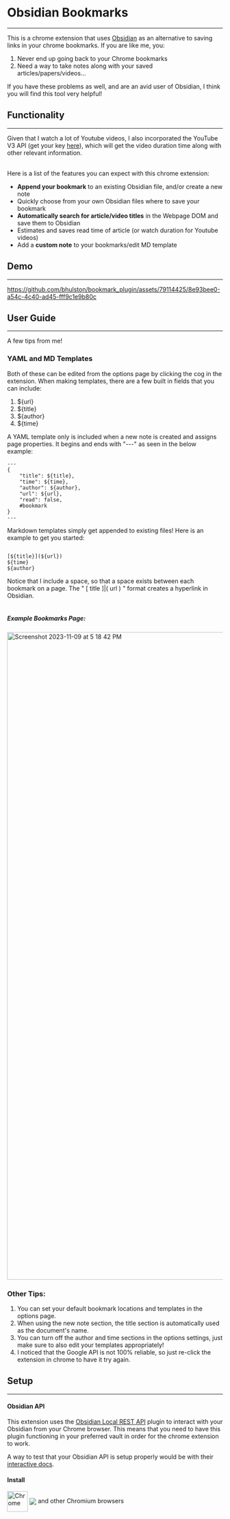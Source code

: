 # Obsidian Bookmarks
---

This is a chrome extension that uses [Obsidian](https://obsidian.md) as an alternative to saving links in your chrome bookmarks. If you are like me, you: <br />
1. Never end up going back to your Chrome bookmarks<br />
  2. Need a way to take notes along with your saved articles/papers/videos...<br />

If you have these problems as well, and are an avid user of Obsidian, I think you will find this tool very helpful!

## Functionality
---

Given that I watch a lot of Youtube videos, I also incorporated the YouTube V3 API (get your key [here](https://console.developers.google.com/)), which will get the video duration time along with other relevant information. <br /><br />

Here is a list of the features you can expect with this chrome extension:<br />
 - **Append your bookmark** to an existing Obsidian file, and/or create a new note<br />
 - Quickly choose from your own Obsidian files where to save your bookmark<br />
 - **Automatically search for article/video titles** in the Webpage DOM and save them to Obsidian<br />
 - Estimates and saves read time of article (or watch duration for Youtube videos)<br />
 - Add a **custom note** to your bookmarks/edit MD template<br />



## Demo
---

https://github.com/bhulston/bookmark_plugin/assets/79114425/8e93bee0-a54c-4c40-ad45-fff9c1e9b80c

## User Guide
---
A few tips from me!<br />

### YAML and MD Templates
Both of these can be edited from the options page by clicking the cog in the extension.
When making templates, there are a few built in fields that you can include:

1. ${url}
2. ${title}
3. ${author}
4. ${time}



A YAML template only is included when a new note is created and assigns page properties. It begins and ends with "---" as seen in the below example:

```
---
{
    "title": ${title},
    "time": ${time},
    "author": ${author},
    "url": ${url},
    "read": false,
    #bookmark
}
---
```

Markdown templates simply get appended to existing files! Here is an example to get you started:
```

[${title}](${url})
${time}
${author}
```
Notice that I include a space, so that a space exists between each bookmark on a page. The " [ title ]|( url ) " format creates a hyperlink in Obsidian. <br />
<br />
##### Example Bookmarks Page:
<img width="1512" alt="Screenshot 2023-11-09 at 5 18 42 PM" src="https://github.com/bhulston/bookmark_plugin/assets/79114425/952bd105-8af4-4679-b342-e09c5c023c89">


### Other Tips:

1. You can set your default bookmark locations and templates in the options page.
2. When using the new note section, the title section is automatically used as the document's name.
3. You can turn off the author and time sections in the options settings, just make sure to also edit your templates appropriately!
4. I noticed that the Google API is not 100% reliable, so just re-click the extension in chrome to have it try again.


## Setup
---

#### Obsidian API
This extension uses the [Obsidian Local REST API](https://github.com/coddingtonbear/obsidian-local-rest-api#) plugin to interact with your Obsidian from your Chrome browser. This means that you need to have this plugin functioning in your preferred vault in order for the chrome extension to work.

A way to test that your Obsidian API is setup properly would be with their [interactive docs](https://coddingtonbear.github.io/obsidian-local-rest-api/).

#### Install
[link-chrome]: https://chrome.google.com/webstore/detail/testname/xxx 'Version published on Chrome Web Store'

[<img src="https://raw.githubusercontent.com/alrra/browser-logos/90fdf03c/src/chrome/chrome.svg" width="48" alt="Chrome" valign="middle">][link-chrome] [<img valign="middle" src="https://img.shields.io/chrome-web-store/v/hlepfoohegkhhmjieoechaddaejaokhf.svg?label=%20">][link-chrome] and other Chromium browsers

